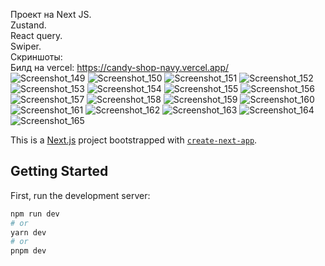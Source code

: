 Проект на Next JS.<br/>
Zustand.<br/>
React query.<br/>
Swiper.<br/>
Скриншоты:<br/>
Билд на vercel: https://candy-shop-navy.vercel.app/<br/>
![Screenshot_149](https://github.com/Gobezar/Candy-shop/assets/105110053/3394df2b-a5f7-4ccb-acc4-80e4e757c4ff)
![Screenshot_150](https://github.com/Gobezar/Candy-shop/assets/105110053/b3ed8832-ba04-492f-be4e-83ada1fb8642)
![Screenshot_151](https://github.com/Gobezar/Candy-shop/assets/105110053/5825c2c5-f93b-4422-883e-3797bccdfee3)
![Screenshot_152](https://github.com/Gobezar/Candy-shop/assets/105110053/9e46344c-a296-4fc6-95d2-386babb81d1e)
![Screenshot_153](https://github.com/Gobezar/Candy-shop/assets/105110053/1d5f45d3-8fbd-4cf3-a369-9cce4935ebf5)
![Screenshot_154](https://github.com/Gobezar/Candy-shop/assets/105110053/1bd79e15-2f6c-4ab5-a661-b09b007f7882)
![Screenshot_155](https://github.com/Gobezar/Candy-shop/assets/105110053/c777652f-1d4e-4ae6-85d5-b08e222d13a8)
![Screenshot_156](https://github.com/Gobezar/Candy-shop/assets/105110053/583a0cac-d4be-4618-b3d5-f203912984ad)
![Screenshot_157](https://github.com/Gobezar/Candy-shop/assets/105110053/f1c4fb60-b4c9-4e6b-aa65-e01feb2331bb)
![Screenshot_158](https://github.com/Gobezar/Candy-shop/assets/105110053/ba374d21-0db8-4d1d-85f4-e4e3391fd1b7)
![Screenshot_159](https://github.com/Gobezar/Candy-shop/assets/105110053/8147ecea-de09-41bd-8992-e8749702f11c)
![Screenshot_160](https://github.com/Gobezar/Candy-shop/assets/105110053/f3fb8326-c74d-4f96-8ab1-e4ad6e5700ba)
![Screenshot_161](https://github.com/Gobezar/Candy-shop/assets/105110053/42ee137e-c4ad-4eb6-a56d-228064c9e087)
![Screenshot_162](https://github.com/Gobezar/Candy-shop/assets/105110053/52c50b14-0de0-4a8c-99a1-dc7f5b01d95e)
![Screenshot_163](https://github.com/Gobezar/Candy-shop/assets/105110053/2d4224d0-4cab-4182-8375-79db4ee3636f)
![Screenshot_164](https://github.com/Gobezar/Candy-shop/assets/105110053/225be5e8-a5b4-4494-a580-34f49f76e180)
![Screenshot_165](https://github.com/Gobezar/Candy-shop/assets/105110053/5830f6a6-13f9-4054-89be-9946db5fb8f0)




This is a [Next.js](https://nextjs.org/) project bootstrapped with [`create-next-app`](https://github.com/vercel/next.js/tree/canary/packages/create-next-app).

## Getting Started

First, run the development server:

```bash
npm run dev
# or
yarn dev
# or
pnpm dev
```


